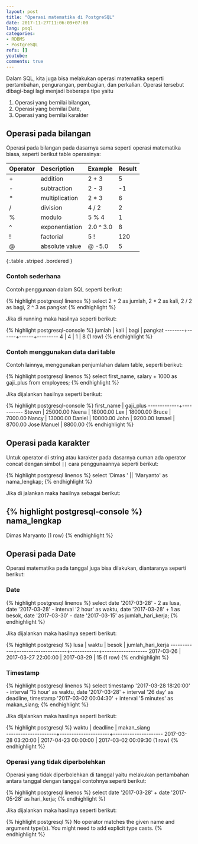 ```yaml
---
layout: post
title: "Operasi matematika di PostgreSQL"
date: 2017-11-27T11:06:09+07:00
lang: psql
categories:
- RDBMS
- PostgreSQL
refs: []
youtube: 
comments: true
---
```


Dalam SQL, kita juga bisa melakukan operasi matematika seperti pertambahan, pengurangan, pembagian, dan perkalian. Operasi tersebut dibagi-bagi lagi menjadi beberapa tipe yaitu

1. Operasi yang bernilai bilangan,
2. Operasi yang bernilai Date,
3. Operasi yang bernilai karakter

## Operasi pada bilangan

Operasi pada bilangan pada dasarnya sama seperti operasi matematika biasa, seperti berikut table operasinya:

| Operator 	|   Description     |	Example     |	Result  |
| :------- 	|   :----------     |	:------     |	:-----  |
| + 	    |   addition 	    | 2 + 3         |        5  |
| - 	    |   subtraction 	| 2 - 3         |        -1 |
| * 	    |   multiplication 	| 2 * 3         |        6  |
| / 	    |   division        |	4 / 2       |        2  |
| % 	    |   modulo          | 	5 % 4       |        1  |
| ^ 	    |   exponentiation 	| 2.0 ^ 3.0     |        8  |
| ! 	    |   factorial 	    | 5 !           |       120 |
| @ 	    |   absolute value  | @ -5.0        | 	      5 |
{:.table .striped .bordered }

### Contoh sederhana

Contoh penggunaan dalam SQL seperti berikut:

{% highlight postgresql linenos %}
select 
    2 + 2 as jumlah,
    2 * 2 as kali,
    2 / 2 as bagi,
    2 ^ 3 as pangkat
{% endhighlight %}

Jika di running maka hasilnya seperti berikut:

{% highlight postgresql-console %}
 jumlah | kali | bagi | pangkat 
--------+------+------+---------
      4 |    4 |    1 |       8
(1 row)
{% endhighlight %}

### Contoh menggunakan data dari table

Contoh lainnya, menggunakan penjumlahan dalam table, seperti berikut:

{% highlight postgresql linenos %}
select 
    first_name, 
    salary + 1000 as gaji_plus 
from employees;
{% endhighlight %}

Jika dijalankan hasilnya seperti berikut:

{% highlight postgresql-console %}
 first_name  | gaji_plus 
-------------+-----------
 Steven      |  25000.00
 Neena       |  18000.00
 Lex         |  18000.00
 Bruce       |   7000.00
 Nancy       |  13000.00
 Daniel      |  10000.00
 John        |   9200.00
 Ismael      |   8700.00
 Jose Manuel |   8800.00
{% endhighlight %}

## Operasi pada karakter

Untuk operator di string atau karakter pada dasarnya cuman ada operator concat dengan simbol `||` cara penggunaannya seperti berikut:

{% highlight postgresql linenos %}
select 
    'Dimas ' || 'Maryanto' as nama_lengkap;
{% endhighlight %}

Jika di jalankan maka hasilnya sebagai berikut:

{% highlight postgresql-console %}
  nama_lengkap  
----------------
 Dimas Maryanto
(1 row)
{% endhighlight %}

## Operasi pada Date

Operasi matematika pada tanggal juga bisa dilakukan, diantaranya seperti berikut:

### Date

{% highlight postgresql linenos %}
select 
    date '2017-03-28' - 2 as lusa, 
    date '2017-03-28' - interval '2 hour' as waktu, 
    date '2017-03-28' + 1 as besok,
    date '2017-03-30' - date '2017-03-15' as jumlah_hari_kerja;
{% endhighlight %}

Jika dijalankan maka hasilnya seperti berikut:

{% highlight postgresql %}
    lusa    |        waktu        |   besok    | jumlah_hari_kerja 
------------+---------------------+------------+-------------------
 2017-03-26 | 2017-03-27 22:00:00 | 2017-03-29 |                15
(1 row)
{% endhighlight %}

### Timestamp

{% highlight postgresql linenos %}
select 
    timestamp '2017-03-28 18:20:00' - interval '15 hour' as waktu, 
    date '2017-03-28' + interval '26 day' as deadline, 
    timestamp '2017-03-02 00:04:30' + interval '5 minutes' as makan_siang;
{% endhighlight %}

Jika dijalankan maka hasilnya seperti berikut:

{% highlight postgresql %}
        waktu        |      deadline       |     makan_siang     
---------------------+---------------------+---------------------
 2017-03-28 03:20:00 | 2017-04-23 00:00:00 | 2017-03-02 00:09:30
(1 row)
{% endhighlight %}

### Operasi yang tidak diperbolehkan

Operasi yang tidak diperbolehkan di tanggal yaitu melakukan pertambahan antara tanggal dengan tanggal contohnya seperti berikut:

{% highlight postgresql linenos %}
select 
    date '2017-03-28' + 
    date '2017-05-28' as hari_kerja;
{% endhighlight %}

Jika dijalankan maka hasilnya seperti berikut:

{% highlight postgresql %}
No operator matches the given name and argument type(s). You might need to add explicit type casts.
{% endhighlight %}

